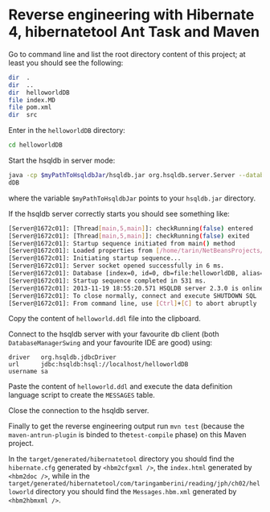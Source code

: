 Reverse engineering with Hibernate 4, hibernatetool Ant Task and Maven
======================================================================

Go to command line and list the root directory content of this project; at
least you should see the following:

```bash
dir  .
dir  ..
dir  helloworldDB
file index.MD
file pom.xml
dir  src
```

Enter in the `helloworldDB` directory:

```bash
cd helloworldDB
```

Start the hsqldb in server mode:

```bash
java -cp $myPathToHsqldbJar/hsqldb.jar org.hsqldb.server.Server --database.0 file:helloworldDB --dbname.0 helloworl
dDB
```

where the variable `$myPathToHsqldbJar` points to your `hsqldb.jar` directory.

If the hsqldb server correctly starts you should see something like:

```bash
[Server@1672c01]: [Thread[main,5,main]]: checkRunning(false) entered
[Server@1672c01]: [Thread[main,5,main]]: checkRunning(false) exited
[Server@1672c01]: Startup sequence initiated from main() method
[Server@1672c01]: Loaded properties from [/home/tarin/NetBeansProjects/my-java-persistence-with-hibernate-exercices/chapter02/pag88_reverse_engineering/helloworld_reveng/helloworldDB/server.properties]
[Server@1672c01]: Initiating startup sequence...
[Server@1672c01]: Server socket opened successfully in 6 ms.
[Server@1672c01]: Database [index=0, id=0, db=file:helloworldDB, alias=helloworlddb] opened sucessfully in 523 ms.
[Server@1672c01]: Startup sequence completed in 531 ms.
[Server@1672c01]: 2013-11-19 18:55:20.571 HSQLDB server 2.3.0 is online on port 9001
[Server@1672c01]: To close normally, connect and execute SHUTDOWN SQL
[Server@1672c01]: From command line, use [Ctrl]+[C] to abort abruptly
```

Copy the content of `helloworld.ddl` file into the clipboard.

Connect to the hsqldb server with your favourite db client (both
`DatabaseManagerSwing` and your favourite IDE are good) using:

```
driver   org.hsqldb.jdbcDriver
url      jdbc:hsqldb:hsql://localhost/helloworldDB
username sa
```

Paste the content of `helloworld.ddl` and execute the data definition
language script to create the `MESSAGES` table.

Close the connection to the hsqldb server.

Finally to get the reverse engineering output run `mvn test` (because the
`maven-antrun-plugin` is binded to the`test-compile` phase) on this Maven
project.

In the `target/generated/hibernatetool` directory you should find the
`hibernate.cfg` generated by `<hbm2cfgxml />`, the `index.html` generated
by `<hbm2doc />`, while in the
`target/generated/hibernatetool/com/taringamberini/reading/jph/ch02/helloworld`
directory you should find the `Messages.hbm.xml` generated by `<hbm2hbmxml />`.
